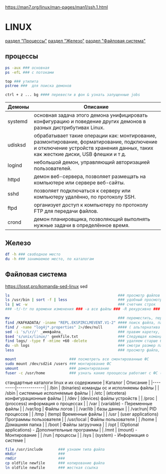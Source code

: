 <https://man7.org/linux/man-pages/man1/ssh.1.html>

# LINUX
[раздел "Процессы"](#процессы)
[раздел "Железо"](#железо)
[раздел "Файловая система"](#Файловая-система)

## процессы

```bash
ps -aux ### основная
ps -efL ### с потоками
```
```bash
top ### утилита
pstree ###  для поиска демонов
```
```bash
ctrl + z ... bg #### перевести в фон & узнать запущенные jobs
```
| Демоны     | Описание                                                                                  |
|---------|-------------------------------------------------------------------------------------------|
| systemd  | основная задача этого демона унифицировать конфигурацию и поведение других демонов в разных дистрибутивах Linux. |
| udisksd     | обрабатывает такие операции как: монтирование, размонтирование, форматирование, подключение и отключение устройств хранения данных, таких как жесткие диски, USB флешки и т д. |
| logind    | небольшой демон, управляющий авторизацией пользователей.|
| httpd      | демон веб-сервера, позволяет размещать на компьютере или сервере веб-сайты.|
| sshd    | позволяет подключаться к серверу или компьютеру удалённо, по протоколу SSH. |
| ftpd   | организует доступ к компьютеру по протоколу FTP для передачи файлов. |
| crond    | демон планировщика, позволяющий выполнять нужные задачи в определённое время. |


## Железо

```bash
df -h ### свободное место
du -h ### занимаемое место, по каталогам
```

## Файловая система
https://losst.pro/komanda-sed-linux  sed  

```bash
ls                                                 ### просмотр файлов https://losst.pro/komanda-ls-linux
ls /usr/bin | sort -f | less                       ### удобный просмотр вывода
ls | wc -w                                         ### счетчик строк
### -t/-tr по времени изменения ### -a все файлы ### -R рекурсивно ### -l списком -h удобное отображение размера
```

```bash
mv                                                 ### переместить, переименовать 
find /KAFKADATA/ -iname "REPL.EKSPZRCLMEVENT.V1-2" #### поиск файла, папки - 
find / -name "log4j*.properties" 2>/dev/null       #### ( альтернатива locate )
sed -i 's/\r//' _имяфайла_                         ### правим каретку, например, если закинул текстовый файл с windows
$sed 's/unix/linux/' geekfile.txt                  ### Следующая команда заменит в целевом файле вхождения слова unix на linux:
find logs/ -type f -mtime +60 -delete              ### удаляем старше 60 дней
du -sh logs                                        ### смотри размер папки
less                                               ### просмотр файла, shift + g последнее сообщение; shift + f лайф режим
```

```bash
mount                        ### посмотреть все смонтированные ФС
sudo mount /dev/sd2i4 /users ### монтирование ФС
umount                       ### демонтирование
fuser -с /usr/home           ### узнать какие прооцессы работают с ФС (например для демонтирования)
```

стандартные каталоги linux и их содержимое
| Каталог     | Описание |
|---------|--------------|
| /bin | (binaries) команды ос и исполняемы файлы |
| /sbin | системные исполняемые файлы |
| /etc | (etcetera) конфигурационные файлы |
| /dev | (devices) файлы устройств |
| /proc | (proccess) информация о процессах |
| /var | (variable) - Переменные файлы |
| /var/log | Файлы логов |
| /var/lib | базы данных |
| /var/run| PID процессов |
| /tmp  | (temp) Временные файлы |
| /usr | (user applications) Программы пользователя |
| /usr/local | Файлы пользователя |
| /home | Домашняя папка |
| /boot |  Файлы загрузчика |
| /opt | (Optional applications) - Дополнительные программы |
| /mnt | (mount) - Монтирование |
| /run | процессы |
| /sys | (system) - Информация о системе |



```bash
file /usr/include       ### узнаем типа файла
mkdir                   ###
rmdir                   ###
cp oldfile newfile      ### копирование файла
ln oldfile newfile      ### жесткая ссылка
```























